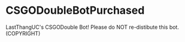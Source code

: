 # CSGODoubleBotPurchased
LastThangUC's CSGODouble Bot! 
Please do NOT re-distibute this bot.
(COPYRIGHT)
